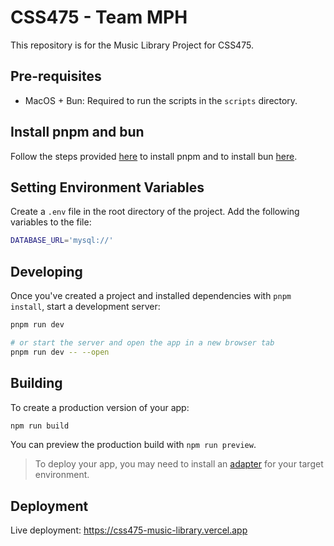 # CSS475 - Team MPH

This repository is for the Music Library Project for CSS475.

## Pre-requisites

- MacOS + Bun: Required to run the scripts in the `scripts` directory.

## Install pnpm and bun 

Follow the steps provided [here](https://pnpm.io/installation) to install pnpm and to install bun [here](https://bun.sh/).

## Setting Environment Variables

Create a `.env` file in the root directory of the project. Add the following variables to the file:

```bash
DATABASE_URL='mysql://'
```

## Developing

Once you've created a project and installed dependencies with `pnpm install`, start a development server:

```bash
pnpm run dev

# or start the server and open the app in a new browser tab
pnpm run dev -- --open
```

## Building

To create a production version of your app:

```bash
npm run build
```

You can preview the production build with `npm run preview`.

> To deploy your app, you may need to install an [adapter](https://kit.svelte.dev/docs/adapters) for your target environment.

## Deployment

Live deployment: https://css475-music-library.vercel.app
